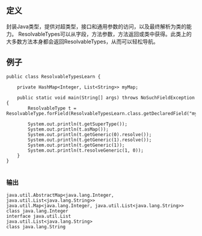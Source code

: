 ## 定义
封装Java类型，提供对超类型，接口和通用参数的访问，以及最终解析为类的能力。
ResolvableTypes可以从字段，方法参数，方法返回或类中获得。此类上的大多数方法本身都会返回ResolvableTypes，从而可以轻松导航。

## 例子
```
public class ResolvableTypesLearn {

    private HashMap<Integer, List<String>> myMap;

    public static void main(String[] args) throws NoSuchFieldException {
        ResolvableType t = ResolvableType.forField(ResolvableTypesLearn.class.getDeclaredField("myMap"));

        System.out.println(t.getSuperType());
        System.out.println(t.asMap());
        System.out.println(t.getGeneric(0).resolve());
        System.out.println(t.getGeneric(1).resolve());
        System.out.println(t.getGeneric(1));
        System.out.println(t.resolveGeneric(1, 0));
    }
}


```
### 输出
```
java.util.AbstractMap<java.lang.Integer, java.util.List<java.lang.String>>
java.util.Map<java.lang.Integer, java.util.List<java.lang.String>>
class java.lang.Integer
interface java.util.List
java.util.List<java.lang.String>
class java.lang.String
```
